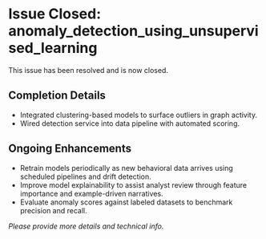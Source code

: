 # Issue Closed: anomaly_detection_using_unsupervised_learning

This issue has been resolved and is now closed.

## Completion Details

- Integrated clustering-based models to surface outliers in graph activity.
- Wired detection service into data pipeline with automated scoring.

## Ongoing Enhancements

- Retrain models periodically as new behavioral data arrives using scheduled pipelines and drift detection.
- Improve model explainability to assist analyst review through feature importance and example-driven narratives.
- Evaluate anomaly scores against labeled datasets to benchmark precision and recall.

_Please provide more details and technical info._
